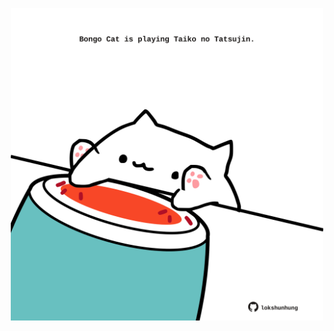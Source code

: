<!-- built at 15/01/2023, 13:03:27 UTC -->
<p align="center">
  <img width="500" height="500" src="./ReadmeImage.svg">
</p>
